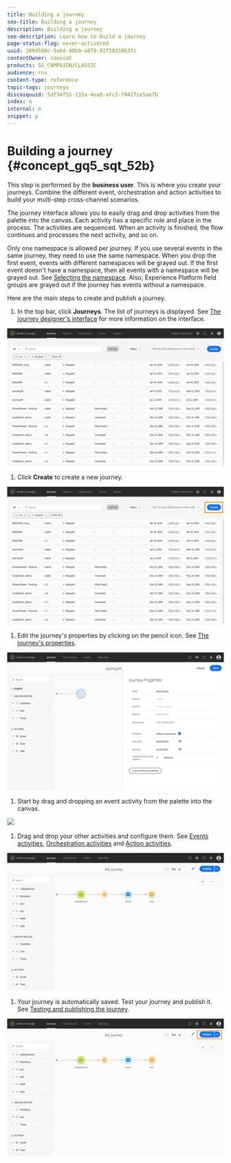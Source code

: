 ```yaml
---
title: Building a journey
seo-title: Building a journey
description: Building a journey
seo-description: Learn how to build a journey
page-status-flag: never-activated
uuid: 269d590c-5a6d-40b9-a879-02f5033863fc
contentOwner: sauviat
products: SG_CAMPAIGN/CLASSIC
audience: rns
content-type: reference
topic-tags: journeys
discoiquuid: 5df34f55-135a-4ea8-afc2-f9427ce5ae7b
index: n
internal: n
snippet: y
---
```



# Building a journey {#concept_gq5_sqt_52b}

This step is performed by the **business user**. This is where you create your journeys. Combine the different event, orchestration and action activities to build your multi-step cross-channel scenarios.

The journey interface allows you to easily drag and drop activities from the palette into the canvas. Each activity has a specific role and place in the process. The activities are sequenced. When an activity is finished, the flow continues and processes the next activity, and so on.

Only one namespace is allowed per journey. If you use several events in the same journey, they need to use the same namespace. When you drop the first event, events with different namespaces will be grayed out. If the first event doesn't have a namespace, then all events with a namespace will be grayed out. See [Selecting the namespace](eventnamespace.md#concept_ckb_3qt_52b). Also, Experience Platform field groups are grayed out if the journey has events without a namespace.

Here are the main steps to create and publish a journey.

1. In the top bar, click **Journeys**. The list of journeys is displayed. See [The journey designer's interface](journeyinterface.md#concept_m1g_5qt_52b) for more information on the interface.

 ![](assets/journey30.png)

1. Click **Create** to create a new journey.

 ![](assets/journey31.png)

1. Edit the journey's properties by clicking on the pencil icon. See [The journey's properties](journeyproperty.md#concept_prq_wqt_52b).

 ![](assets/journey32.png)

1. Start by drag and dropping an event activity from the palette into the canvas.

 ![](assets/journey33.png")

1. Drag and drop your other activities and configure them. See [Events activities](journeyevent.md#concept_rws_1rt_52b), [Orchestration activities](journeyorchestration.md#concept_ksq_2rt_52b) and [Action activities](journeyaction.md#concept_hbj_hrt_52b).

 ![](assets/journey34.png)

1. Your journey is automatically saved. Test your journey and publish it. See [Testing and publishing the journey](journeypublication.md#concept_mtc_lrt_52b).

 ![](assets/journey36.png)
